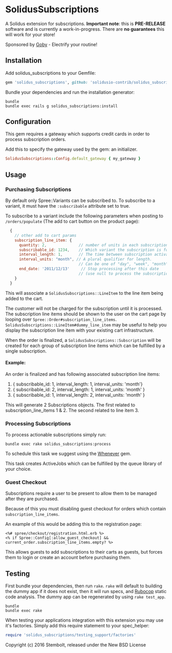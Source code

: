 # SolidusSubscriptions

A Solidus extension for subscriptions. **Important note**: this is
**PRE-RELEASE** software and is currently a work-in-progress. There are **no
guarantees** this will work for your store!

Sponsored by [Goby](https://www.goby.co) - Electrify your routine!

## Installation

Add solidus_subscriptions to your Gemfile:

```ruby
gem 'solidus_subscriptions', github: 'solidusio-contrib/solidus_subscriptions'
```

Bundle your dependencies and run the installation generator:

```shell
bundle
bundle exec rails g solidus_subscriptions:install
```

## Configuration
This gem requires a gateway which supports credit cards in order to process
subscription orders.

Add this to specify the gateway used by the gem:
an initializer.

```ruby
SolidusSubscriptions::Config.default_gateway { my_gateway }
```

## Usage

### Purchasing Subscriptions
By default only Spree::Variants can be subscribed to. To subscribe to a variant, it
must have the `:subscribable` attribute set to true.

To subscribe to a variant include the following parameters when posting to
`/orders/populate` (The add to cart button on the product page):

```js
  {
    // other add to cart params
    subscription_line_item: {
      quantity: 2,              // number of units in each subscription order.
      subscribable_id: 1234,    // Which variant the subscription is for.
      interval_length: 1,       // The time between subscription activations.
      interval_units: "month", // A plural qualifier for length.
                                // Can be one of "day", "week", "month", or "year".
      end_date: '2011/12/13'     // Stop processing after this date
                                // (use null to process the subscription ad nauseam)
    }
  }
```

This will associate a `SolidusSubscriptions::LineItem` to the line item
being added to the cart.

The customer will not be charged for the subscription until it is processed. The
subscription line items should be shown to the user on the cart page by
looping over `Spree::Order#subscription_line_items`.
`SolidusSubscriptions::LineItem#dummy_line_item` may be useful to help you display
the subscription line item with your existing cart infrastructure.

When the order is finalized, a `SolidusSubscriptions::Subscription` will be
created for each group of subscription line items which can be fulfilled by a single
subscription.

#### Example:

An order is finalized and has following associated subscription line items:

1. { subscribable_id: 1, interval_length: 1, interval_units: 'month'}
2. { subscribable_id: 2, interval_length: 1, interval_units: 'month' }
3. { subscribable_id: 1, interval_length: 2, interval_units: 'month' }

This will generate 2 Subscriptions objects. The first related to
subscription_line_items 1 & 2. The second  related to line item 3.

### Processing Subscriptions

To process actionable subscriptions simply run:

`bundle exec rake solidus_subscriptions:process`

To schedule this task we suggest using the [Whenever](https://github.com/javan/whenever) gem.

This task creates ActiveJobs which can be fulfilled by the queue library of your
choice.

### Guest Checkout

Subscriptions require a user to be present to allow them to be managed after
they are purchased.

Because of this you must  disabling guest checkout for orders
which contain `subscription_line_items`.

An example of this would be adding this to the registration page:

```erb
<%# spree/checkout/registration.html.erb %>
<% if Spree::Config[:allow_guest_checkout] && current_order.subscription_line_items.empty? %>
```

This allows guests to add subscriptions to their carts as guests, but forces them
to login or create an account before purchasing them.

## Testing

First bundle your dependencies, then run `rake`. `rake` will default to building the dummy app if it does not exist, then it will run specs, and [Rubocop](https://github.com/bbatsov/rubocop) static code analysis. The dummy app can be regenerated by using `rake test_app`.

```shell
bundle
bundle exec rake
```

When testing your applications integration with this extension you may use it's factories.
Simply add this require statement to your spec_helper:

```ruby
require 'solidus_subscriptions/testing_support/factories'
```

Copyright (c) 2016 Stembolt, released under the New BSD License
